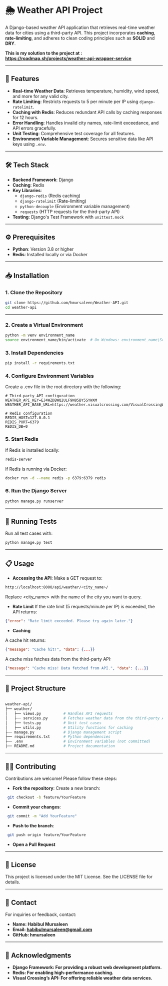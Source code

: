 # 🌦️ **Weather API Project**

A Django-based weather API application that retrieves real-time weather data for cities using a third-party API. This project incorporates **caching**, **rate-limiting**, and adheres to clean coding principles such as **SOLID** and **DRY**.

**This is my solution to the project at : https://roadmap.sh/projects/weather-api-wrapper-service**

---

## 🚀 **Features**

- **Real-time Weather Data**: Retrieves temperature, humidity, wind speed, and more for any valid city.
- **Rate Limiting**: Restricts requests to 5 per minute per IP using `django-ratelimit`.
- **Caching with Redis**: Reduces redundant API calls by caching responses for 12 hours.
- **Error Handling**: Handles invalid city names, rate-limit exceedance, and API errors gracefully.
- **Unit Testing**: Comprehensive test coverage for all features.
- **Environment Variable Management**: Secures sensitive data like API keys using `.env`.

---

## 🛠️ **Tech Stack**

- **Backend Framework**: Django
- **Caching**: Redis
- **Key Libraries**:
  - `django-redis` (Redis caching)
  - `django-ratelimit` (Rate-limiting)
  - `python-decouple` (Environment variable management)
  - `requests` (HTTP requests for the third-party API)
- **Testing**: Django's Test Framework with `unittest.mock`

---

## ⚙️ **Prerequisites**

- **Python**: Version 3.8 or higher
- **Redis**: Installed locally or via Docker

---

## 📥 **Installation**

### 1. Clone the Repository
```bash
git clone https://github.com/hmursaleen/Weather-API.git
cd weather-api
```

---


### 2. Create a Virtual Environment
```bash
python -m venv environment_name
source environment_name/bin/activate  # On Windows: environment_name\Scripts\activate
```

### 3. Install Dependencies
```bash
pip install -r requirements.txt
```

### 4. Configure Environment Variables
Create a .env file in the root directory with the following:

```env
# Third-party API configuration
WEATHER_API_KEY=EJ4WZDBWQ2ULF9N85BY5SYWXM
WEATHER_API_BASE_URL=https://weather.visualcrossing.com/VisualCrossingWebServices/rest/services/timeline

# Redis configuration
REDIS_HOST=127.0.0.1
REDIS_PORT=6379
REDIS_DB=0
```


### 5. Start Redis
If Redis is installed locally:
```bash
redis-server
```
If Redis is running via Docker:

```bash
docker run -d --name redis -p 6379:6379 redis
```

### 6. Run the Django Server
```bash
python manage.py runserver
```

---

## 🧪 **Running Tests**
Run all test cases with:
```bash
python manage.py test
```
---

## 📋 **Usage**
- **Accessing the API**:
Make a GET request to:
```bash
http://localhost:8000/api/weather/<city_name>/
```

Replace <city_name> with the name of the city you want to query.

- **Rate Limit**
If the rate limit (5 requests/minute per IP) is exceeded, the API returns:
```json
{"error": "Rate limit exceeded. Please try again later."}
```

- **Caching**

A cache hit returns:
```json
{"message": "Cache hit!", "data": {...}}
```

A cache miss fetches data from the third-party API:
```json
{"message": "Cache miss! Data fetched from API.", "data": {...}}
```
---

## 📂 **Project Structure**
```bash

weather-api/
├── weather/
│   ├── views.py          # Handles API requests
│   ├── services.py       # Fetches weather data from the third-party API
│   ├── tests.py          # Unit test cases
│   ├── utils.py          # Utility functions for caching
├── manage.py             # Django management script
├── requirements.txt      # Python dependencies
├── .env                  # Environment variables (not committed)
├── README.md             # Project documentation
```
---

## 🧑‍💻 **Contributing**
Contributions are welcome! Please follow these steps:

- **Fork the repository**:
Create a new branch:
```bash
 git checkout -b feature/YourFeature
```

- **Commit your changes**:
```bash
 git commit -m "Add YourFeature"
```

- **Push to the branch**:
```bash
 git push origin feature/YourFeature
```

- **Open a Pull Request**

---

## 📜 **License**
This project is licensed under the MIT License. See the LICENSE file for details.

---

## 📧 **Contact**
For inquiries or feedback, contact:

- **Name: Habibul Mursaleen**
- **Email: habibulmursaleen@gmail.com**
- **GitHub: hmursaleen**

---

## 🌟 **Acknowledgments**
- **Django Framework: For providing a robust web development platform.**
- **Redis: For enabling high-performance caching.**
- **Visual Crossing’s API: For offering reliable weather data services.**
